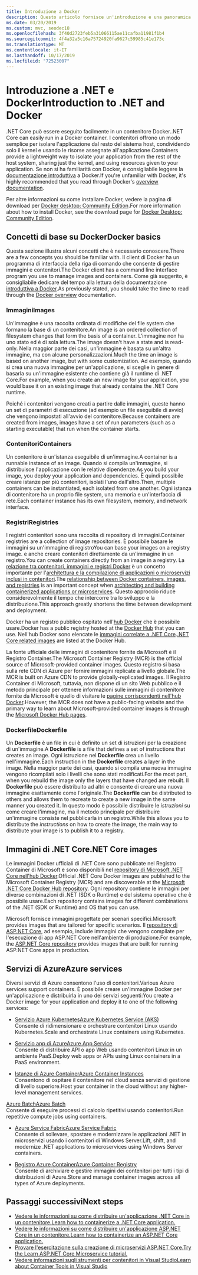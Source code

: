 ```yaml
---
title: Introduzione a Docker
description: Questo articolo fornisce un'introduzione e una panoramica di Docker nel contesto di un'applicazione .NET Core.
ms.date: 03/20/2019
ms.custom: mvc, seodec18
ms.openlocfilehash: 3f40d2723feb5a31066115ae11cafba11981f1b4
ms.sourcegitcommit: 4f4a32a5c16a75724920fa9627c59985c41e173c
ms.translationtype: MT
ms.contentlocale: it-IT
ms.lasthandoff: 10/17/2019
ms.locfileid: "72523007"
---
```

# <a name="introduction-to-net-and-docker"></a><span data-ttu-id="ab641-103">Introduzione a .NET e Docker</span><span class="sxs-lookup"><span data-stu-id="ab641-103">Introduction to .NET and Docker</span></span>

<span data-ttu-id="ab641-104">.NET Core può essere eseguito facilmente in un contenitore Docker.</span><span class="sxs-lookup"><span data-stu-id="ab641-104">.NET Core can easily run in a Docker container.</span></span> <span data-ttu-id="ab641-105">I contenitori offrono un modo semplice per isolare l'applicazione dal resto del sistema host, condividendo solo il kernel e usando le risorse assegnate all'applicazione.</span><span class="sxs-lookup"><span data-stu-id="ab641-105">Containers provide a lightweight way to isolate your application from the rest of the host system, sharing just the kernel, and using resources given to your application.</span></span> <span data-ttu-id="ab641-106">Se non si ha familiarità con Docker, è consigliabile leggere la [documentazione introduttiva](https://docs.docker.com/engine/docker-overview/) a Docker.</span><span class="sxs-lookup"><span data-stu-id="ab641-106">If you're unfamiliar with Docker, it's highly recommended that you read through Docker's [overview documentation](https://docs.docker.com/engine/docker-overview/).</span></span>

<span data-ttu-id="ab641-107">Per altre informazioni su come installare Docker, vedere la pagina di download per [Docker desktop: Community Edition](https://www.docker.com/products/docker-desktop).</span><span class="sxs-lookup"><span data-stu-id="ab641-107">For more information about how to install Docker, see the download page for [Docker Desktop: Community Edition](https://www.docker.com/products/docker-desktop).</span></span>

## <a name="docker-basics"></a><span data-ttu-id="ab641-108">Concetti di base su Docker</span><span class="sxs-lookup"><span data-stu-id="ab641-108">Docker basics</span></span>

<span data-ttu-id="ab641-109">Questa sezione illustra alcuni concetti che è necessario conoscere.</span><span class="sxs-lookup"><span data-stu-id="ab641-109">There are a few concepts you should be familiar with.</span></span> <span data-ttu-id="ab641-110">Il client di Docker ha un programma di interfaccia della riga di comando che consente di gestire immagini e contenitori.</span><span class="sxs-lookup"><span data-stu-id="ab641-110">The Docker client has a command line interface program you use to manage images and containers.</span></span> <span data-ttu-id="ab641-111">Come già suggerito, è consigliabile dedicare del tempo alla lettura della documentazione [introduttiva a Docker](https://docs.docker.com/engine/docker-overview/).</span><span class="sxs-lookup"><span data-stu-id="ab641-111">As previously stated, you should take the time to read through the [Docker overview](https://docs.docker.com/engine/docker-overview/) documentation.</span></span> 

### <a name="images"></a><span data-ttu-id="ab641-112">Immagini</span><span class="sxs-lookup"><span data-stu-id="ab641-112">Images</span></span>

<span data-ttu-id="ab641-113">Un'immagine è una raccolta ordinata di modifiche del file system che formano la base di un contenitore.</span><span class="sxs-lookup"><span data-stu-id="ab641-113">An image is an ordered collection of filesystem changes that form the basis of a container.</span></span> <span data-ttu-id="ab641-114">L'immagine non ha uno stato ed è di sola lettura.</span><span class="sxs-lookup"><span data-stu-id="ab641-114">The image doesn't have a state and is read-only.</span></span> <span data-ttu-id="ab641-115">Nella maggior parte dei casi, un'immagine è basata su un'altra immagine, ma con alcune personalizzazioni.</span><span class="sxs-lookup"><span data-stu-id="ab641-115">Much the time an image is based on another image, but with some customization.</span></span> <span data-ttu-id="ab641-116">Ad esempio, quando si crea una nuova immagine per un'applicazione, si sceglie in genere di basarla su un'immagine esistente che contiene già il runtime di .NET Core.</span><span class="sxs-lookup"><span data-stu-id="ab641-116">For example, when you create an new image for your application, you would base it on an existing image that already contains the .NET Core runtime.</span></span>

<span data-ttu-id="ab641-117">Poiché i contenitori vengono creati a partire dalle immagini, queste hanno un set di parametri di esecuzione (ad esempio un file eseguibile di avvio) che vengono impostati all'avvio del contenitore.</span><span class="sxs-lookup"><span data-stu-id="ab641-117">Because containers are created from images, images have a set of run parameters (such as a starting executable) that run when the container starts.</span></span>

### <a name="containers"></a><span data-ttu-id="ab641-118">Contenitori</span><span class="sxs-lookup"><span data-stu-id="ab641-118">Containers</span></span>

<span data-ttu-id="ab641-119">Un contenitore è un'istanza eseguibile di un'immagine.</span><span class="sxs-lookup"><span data-stu-id="ab641-119">A container is a runnable instance of an image.</span></span> <span data-ttu-id="ab641-120">Quando si compila un'immagine, si distribuisce l'applicazione con le relative dipendenze.</span><span class="sxs-lookup"><span data-stu-id="ab641-120">As you build your image, you deploy your application and dependencies.</span></span> <span data-ttu-id="ab641-121">È quindi possibile creare istanze per più contenitori, isolati l'uno dall'altro.</span><span class="sxs-lookup"><span data-stu-id="ab641-121">Then, multiple containers can be instantiated, each isolated from one another.</span></span> <span data-ttu-id="ab641-122">Ogni istanza di contenitore ha un proprio file system, una memoria e un'interfaccia di rete.</span><span class="sxs-lookup"><span data-stu-id="ab641-122">Each container instance has its own filesystem, memory, and network interface.</span></span>

### <a name="registries"></a><span data-ttu-id="ab641-123">Registri</span><span class="sxs-lookup"><span data-stu-id="ab641-123">Registries</span></span>

<span data-ttu-id="ab641-124">I registri contenitori sono una raccolta di repository di immagini.</span><span class="sxs-lookup"><span data-stu-id="ab641-124">Container registries are a collection of image repositories.</span></span> <span data-ttu-id="ab641-125">È possibile basare le immagini su un'immagine di registro</span><span class="sxs-lookup"><span data-stu-id="ab641-125">You can base your images on a registry image.</span></span> <span data-ttu-id="ab641-126">e anche creare contenitori direttamente da un'immagine in un registro.</span><span class="sxs-lookup"><span data-stu-id="ab641-126">You can create containers directly from an image in a registry.</span></span> <span data-ttu-id="ab641-127">La [relazione tra contenitori, immagini e registri Docker](../../architecture/microservices/container-docker-introduction/docker-containers-images-registries.md) è un concetto importante per l'[architettura e la compilazione di applicazioni o microservizi inclusi in contenitori](../../architecture/microservices/architect-microservice-container-applications/index.md).</span><span class="sxs-lookup"><span data-stu-id="ab641-127">The [relationship between Docker containers, images, and registries](../../architecture/microservices/container-docker-introduction/docker-containers-images-registries.md) is an important concept when [architecting and building containerized applications or microservices](../../architecture/microservices/architect-microservice-container-applications/index.md).</span></span> <span data-ttu-id="ab641-128">Questo approccio riduce considerevolmente il tempo che intercorre tra lo sviluppo e la distribuzione.</span><span class="sxs-lookup"><span data-stu-id="ab641-128">This approach greatly shortens the time between development and deployment.</span></span>

<span data-ttu-id="ab641-129">Docker ha un registro pubblico ospitato nell'[hub Docker](https://hub.docker.com/) che è possibile usare.</span><span class="sxs-lookup"><span data-stu-id="ab641-129">Docker has a public registry hosted at the [Docker Hub](https://hub.docker.com/) that you can use.</span></span> <span data-ttu-id="ab641-130">Nell'hub Docker sono elencate le [immagini correlate a .NET Core](https://hub.docker.com/_/microsoft-dotnet-core/).</span><span class="sxs-lookup"><span data-stu-id="ab641-130">[.NET Core related images](https://hub.docker.com/_/microsoft-dotnet-core/) are listed at the Docker Hub.</span></span> 

<span data-ttu-id="ab641-131">La fonte ufficiale delle immagini di contenitore fornite da Microsoft è il Registro Container.</span><span class="sxs-lookup"><span data-stu-id="ab641-131">The Microsoft Container Registry (MCR) is the official source of Microsoft-provided container images.</span></span> <span data-ttu-id="ab641-132">Questo registro si basa sulla rete CDN di Azure per fornire immagini replicate a livello globale.</span><span class="sxs-lookup"><span data-stu-id="ab641-132">The MCR is built on Azure CDN to provide globally-replicated images.</span></span> <span data-ttu-id="ab641-133">Il Registro Container di Microsoft, tuttavia, non dispone di un sito Web pubblico e il metodo principale per ottenere informazioni sulle immagini di contenitore fornite da Microsoft è quello di visitare le [pagine corrispondenti nell'hub Docker](https://hub.docker.com/_/microsoft-dotnet-core/).</span><span class="sxs-lookup"><span data-stu-id="ab641-133">However, the MCR does not have a public-facing website and the primary way to learn about Microsoft-provided container images is through the [Microsoft Docker Hub pages](https://hub.docker.com/_/microsoft-dotnet-core/).</span></span>

### <a name="dockerfile"></a><span data-ttu-id="ab641-134">Dockerfile</span><span class="sxs-lookup"><span data-stu-id="ab641-134">Dockerfile</span></span>

<span data-ttu-id="ab641-135">Un **Dockerfile** è un file in cui è definito un set di istruzioni per la creazione di un'immagine.</span><span class="sxs-lookup"><span data-stu-id="ab641-135">A **Dockerfile** is a file that defines a set of instructions that creates an image.</span></span> <span data-ttu-id="ab641-136">Ogni istruzione nel **Dockerfile** crea un livello nell'immagine.</span><span class="sxs-lookup"><span data-stu-id="ab641-136">Each instruction in the **Dockerfile** creates a layer in the image.</span></span> <span data-ttu-id="ab641-137">Nella maggior parte dei casi, quando si compila una nuova immagine vengono ricompilati solo i livelli che sono stati modificati.</span><span class="sxs-lookup"><span data-stu-id="ab641-137">For the most part, when you rebuild the image only the layers that have changed are rebuilt.</span></span> <span data-ttu-id="ab641-138">Il **Dockerfile** può essere distribuito ad altri e consente di creare una nuova immagine esattamente come l'originale.</span><span class="sxs-lookup"><span data-stu-id="ab641-138">The **Dockerfile** can be distributed to others and allows them to recreate to create a new image in the same manner you created it.</span></span> <span data-ttu-id="ab641-139">In questo modo è possibile distribuire le *istruzioni* su come creare l'immagine, ma il metodo principale per distribuire un'immagine consiste nel pubblicarla in un registro.</span><span class="sxs-lookup"><span data-stu-id="ab641-139">While this allows you to distribute the *instructions* on how to create the image, the main way to distribute your image is to publish it to a registry.</span></span>

## <a name="net-core-images"></a><span data-ttu-id="ab641-140">Immagini di .NET Core</span><span class="sxs-lookup"><span data-stu-id="ab641-140">.NET Core images</span></span>

<span data-ttu-id="ab641-141">Le immagini Docker ufficiali di .NET Core sono pubblicate nel Registro Container di Microsoft e sono disponibili nel [repository di Microsoft .NET Core nell'hub Docker](https://hub.docker.com/_/microsoft-dotnet-core/).</span><span class="sxs-lookup"><span data-stu-id="ab641-141">Official .NET Core Docker images are published to the Microsoft Container Registry (MCR) and are discoverable at the [Microsoft .NET Core Docker Hub repository](https://hub.docker.com/_/microsoft-dotnet-core/).</span></span> <span data-ttu-id="ab641-142">Ogni repository contiene le immagini per diverse combinazioni di .NET (SDK o Runtime) e del sistema operativo che è possibile usare.</span><span class="sxs-lookup"><span data-stu-id="ab641-142">Each repository contains images for different combinations of the .NET (SDK or Runtime) and OS that you can use.</span></span> 

<span data-ttu-id="ab641-143">Microsoft fornisce immagini progettate per scenari specifici.</span><span class="sxs-lookup"><span data-stu-id="ab641-143">Microsoft provides images that are tailored for specific scenarios.</span></span> <span data-ttu-id="ab641-144">Il [repository di ASP.NET Core](https://hub.docker.com/_/microsoft-dotnet-core-aspnet/), ad esempio, include immagini che vengono compilate per l'esecuzione di app ASP.NET Core nell'ambiente di produzione.</span><span class="sxs-lookup"><span data-stu-id="ab641-144">For example, the [ASP.NET Core repository](https://hub.docker.com/_/microsoft-dotnet-core-aspnet/) provides images that are built for running ASP.NET Core apps in production.</span></span>

## <a name="azure-services"></a><span data-ttu-id="ab641-145">Servizi di Azure</span><span class="sxs-lookup"><span data-stu-id="ab641-145">Azure services</span></span>

<span data-ttu-id="ab641-146">Diversi servizi di Azure consentono l'uso di contenitori.</span><span class="sxs-lookup"><span data-stu-id="ab641-146">Various Azure services support containers.</span></span> <span data-ttu-id="ab641-147">È possibile creare un'immagine Docker per un'applicazione e distribuirla in uno dei servizi seguenti:</span><span class="sxs-lookup"><span data-stu-id="ab641-147">You create a Docker image for your application and deploy it to one of the following services:</span></span>

- <span data-ttu-id="ab641-148">[Servizio Azure Kubernetes](https://azure.microsoft.com/services/kubernetes-service/)</span><span class="sxs-lookup"><span data-stu-id="ab641-148">[Azure Kubernetes Service (AKS)](https://azure.microsoft.com/services/kubernetes-service/)</span></span>\
<span data-ttu-id="ab641-149">Consente di ridimensionare e orchestrare contenitori Linux usando Kubernetes.</span><span class="sxs-lookup"><span data-stu-id="ab641-149">Scale and orchestrate Linux containers using Kubernetes.</span></span>

- <span data-ttu-id="ab641-150">[Servizio app di Azure](https://azure.microsoft.com/services/app-service/containers/)</span><span class="sxs-lookup"><span data-stu-id="ab641-150">[Azure App Service](https://azure.microsoft.com/services/app-service/containers/)</span></span>\
<span data-ttu-id="ab641-151">Consente di distribuire API o app Web usando contenitori Linux in un ambiente PaaS.</span><span class="sxs-lookup"><span data-stu-id="ab641-151">Deploy web apps or APIs using Linux containers in a PaaS environment.</span></span>

- <span data-ttu-id="ab641-152">[Istanze di Azure Container](https://azure.microsoft.com/services/container-instances/)</span><span class="sxs-lookup"><span data-stu-id="ab641-152">[Azure Container Instances](https://azure.microsoft.com/services/container-instances/)</span></span>\
<span data-ttu-id="ab641-153">Consentono di ospitare il contenitore nel cloud senza servizi di gestione di livello superiore.</span><span class="sxs-lookup"><span data-stu-id="ab641-153">Host your container in the cloud without any higher-level management services.</span></span>

 <span data-ttu-id="ab641-154">[Azure Batch](https://azure.microsoft.com/services/batch/)</span><span class="sxs-lookup"><span data-stu-id="ab641-154">[Azure Batch](https://azure.microsoft.com/services/batch/)</span></span>\
<span data-ttu-id="ab641-155">Consente di eseguire processi di calcolo ripetitivi usando contenitori.</span><span class="sxs-lookup"><span data-stu-id="ab641-155">Run repetitive compute jobs using containers.</span></span>

- <span data-ttu-id="ab641-156">[Azure Service Fabric](https://azure.microsoft.com/services/service-fabric/)</span><span class="sxs-lookup"><span data-stu-id="ab641-156">[Azure Service Fabric](https://azure.microsoft.com/services/service-fabric/)</span></span>\
<span data-ttu-id="ab641-157">Consente di sollevare, spostare e modernizzare le applicazioni .NET in microservizi usando i contenitori di Windows Server.</span><span class="sxs-lookup"><span data-stu-id="ab641-157">Lift, shift, and modernize .NET applications to microservices using Windows Server containers.</span></span>

- <span data-ttu-id="ab641-158">[Registro Azure Container](https://azure.microsoft.com/services/container-registry/)</span><span class="sxs-lookup"><span data-stu-id="ab641-158">[Azure Container Registry](https://azure.microsoft.com/services/container-registry/)</span></span>\
<span data-ttu-id="ab641-159">Consente di archiviare e gestire immagini dei contenitori per tutti i tipi di distribuzioni di Azure.</span><span class="sxs-lookup"><span data-stu-id="ab641-159">Store and manage container images across all types of Azure deployments.</span></span>

## <a name="next-steps"></a><span data-ttu-id="ab641-160">Passaggi successivi</span><span class="sxs-lookup"><span data-stu-id="ab641-160">Next steps</span></span>

- [<span data-ttu-id="ab641-161">Vedere le informazioni su come distribuire un'applicazione .NET Core in un contenitore.</span><span class="sxs-lookup"><span data-stu-id="ab641-161">Learn how to containerize a .NET Core application.</span></span>](build-docker-netcore-container.md)
- [<span data-ttu-id="ab641-162">Vedere le informazioni su come distribuire un'applicazione ASP.NET Core in un contenitore.</span><span class="sxs-lookup"><span data-stu-id="ab641-162">Learn how to containerize an ASP.NET Core application.</span></span>](/aspnet/core/host-and-deploy/docker/building-net-docker-images)
- [<span data-ttu-id="ab641-163">Provare l'esercitazione sulla creazione di microservizi ASP.NET Core.</span><span class="sxs-lookup"><span data-stu-id="ab641-163">Try the Learn ASP.NET Core Microservice tutorial.</span></span>](https://dotnet.microsoft.com/learn/web/aspnet-microservice-tutorial/intro)
- [<span data-ttu-id="ab641-164">Vedere informazioni sugli strumenti per contenitori in Visual Studio</span><span class="sxs-lookup"><span data-stu-id="ab641-164">Learn about Container Tools in Visual Studio</span></span>](/visualstudio/containers/overview)
